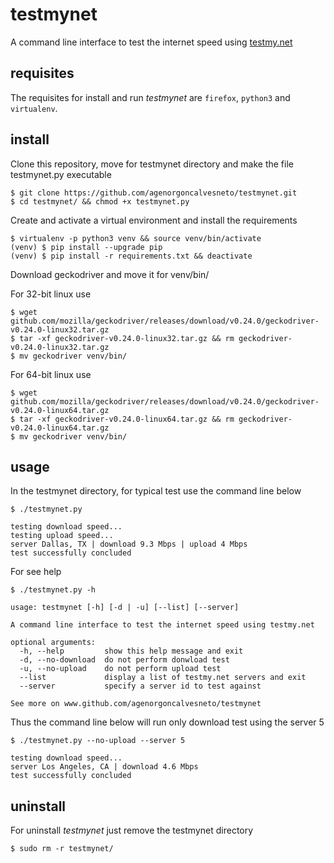 # testmynet

A command line interface to test the internet speed using [testmy.net](https://testmy.net)


## requisites

The requisites for install and run *testmynet* are ```firefox```, ```python3``` and ```virtualenv```.


## install

Clone this repository, move for testmynet directory and make the file testmynet.py executable
``` shell
$ git clone https://github.com/agenorgoncalvesneto/testmynet.git
$ cd testmynet/ && chmod +x testmynet.py
```

Create and activate a virtual environment and install the requirements
``` shell
$ virtualenv -p python3 venv && source venv/bin/activate
(venv) $ pip install --upgrade pip
(venv) $ pip install -r requirements.txt && deactivate
```

Download geckodriver and move it for venv/bin/

For 32-bit linux use
``` shell
$ wget github.com/mozilla/geckodriver/releases/download/v0.24.0/geckodriver-v0.24.0-linux32.tar.gz
$ tar -xf geckodriver-v0.24.0-linux32.tar.gz && rm geckodriver-v0.24.0-linux32.tar.gz
$ mv geckodriver venv/bin/
```

For 64-bit linux use
``` shell
$ wget github.com/mozilla/geckodriver/releases/download/v0.24.0/geckodriver-v0.24.0-linux64.tar.gz
$ tar -xf geckodriver-v0.24.0-linux64.tar.gz && rm geckodriver-v0.24.0-linux64.tar.gz
$ mv geckodriver venv/bin/
```


## usage

In the testmynet directory, for typical test use the command line below
``` shell
$ ./testmynet.py
```
```
testing download speed...
testing upload speed...
server Dallas, TX | download 9.3 Mbps | upload 4 Mbps
test successfully concluded
```

For see help
``` shell
$ ./testmynet.py -h
```
```
usage: testmynet [-h] [-d | -u] [--list] [--server]

A command line interface to test the internet speed using testmy.net

optional arguments:
  -h, --help         show this help message and exit
  -d, --no-download  do not perform donwload test
  -u, --no-upload    do not perform upload test
  --list             display a list of testmy.net servers and exit
  --server           specify a server id to test against

See more on www.github.com/agenorgoncalvesneto/testmynet
```

Thus the command line below will run only download test using the server 5
``` shell
$ ./testmynet.py --no-upload --server 5
```
```
testing download speed...
server Los Angeles, CA | download 4.6 Mbps
test successfully concluded
```


## uninstall

For uninstall *testmynet* just remove the testmynet directory
``` shell
$ sudo rm -r testmynet/
```

